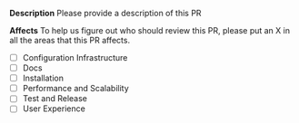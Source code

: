 **Description**
Please provide a description of this PR

**Affects**
To help us figure out who should review this PR, please put an X in all the areas that this PR affects.

- [ ] Configuration Infrastructure
- [ ] Docs
- [ ] Installation
- [ ] Performance and Scalability
- [ ] Test and Release
- [ ] User Experience
